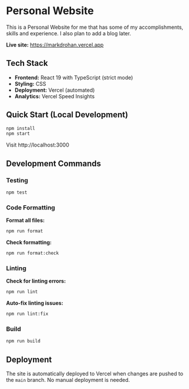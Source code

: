 # Personal Website

This is a Personal Website for me that has some of my accomplishments, skills and experience.
I also plan to add a blog later.

**Live site:** https://markdrohan.vercel.app

## Tech Stack

- **Frontend:** React 19 with TypeScript (strict mode)
- **Styling:** CSS
- **Deployment:** Vercel (automated)
- **Analytics:** Vercel Speed Insights

## Quick Start (Local Development)

```bash
npm install
npm start
```

Visit http://localhost:3000

## Development Commands

### Testing
```bash
npm test
```

### Code Formatting
**Format all files:**
```bash
npm run format
```

**Check formatting:**
```bash
npm run format:check
```

### Linting
**Check for linting errors:**
```bash
npm run lint
```

**Auto-fix linting issues:**
```bash
npm run lint:fix
```

### Build
```bash
npm run build
```

## Deployment

The site is automatically deployed to Vercel when changes are pushed to the `main` branch. No manual deployment is needed.